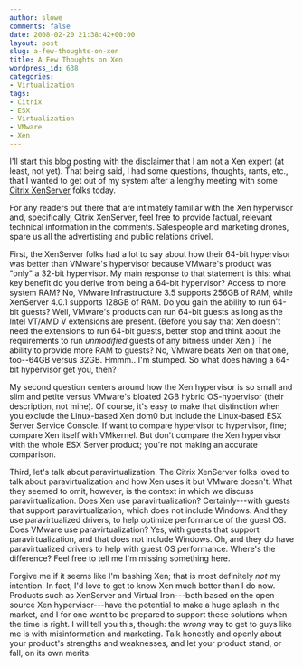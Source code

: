 ```yaml
---
author: slowe
comments: false
date: 2008-02-20 21:38:42+00:00
layout: post
slug: a-few-thoughts-on-xen
title: A Few Thoughts on Xen
wordpress_id: 638
categories:
- Virtualization
tags:
- Citrix
- ESX
- Virtualization
- VMware
- Xen
---
```


I'll start this blog posting with the disclaimer that I am not a Xen expert (at least, not yet). That being said, I had some questions, thoughts, rants, etc., that I wanted to get out of my system after a lengthy meeting with some [Citrix XenServer](http://www.citrix.com/English/ps2/products/product.asp?contentID=683148) folks today.

For any readers out there that are intimately familiar with the Xen hypervisor and, specifically, Citrix XenServer, feel free to provide factual, relevant technical information in the comments. Salespeople and marketing drones, spare us all the advertisting and public relations drivel.

First, the XenServer folks had a lot to say about how their 64-bit hypervisor was better than VMware's hypervisor because VMware's product was "only" a 32-bit hypervisor. My main response to that statement is this: what key benefit do you derive from being a 64-bit hypervisor? Access to more system RAM? No, VMware Infrastructure 3.5 supports 256GB of RAM, while XenServer 4.0.1 supports 128GB of RAM. Do you gain the ability to run 64-bit guests? Well, VMware's products can run 64-bit guests as long as the Intel VT/AMD V extensions are present. (Before you say that Xen doesn't need the extensions to run 64-bit guests, better stop and think about the requirements to run _unmodified_ guests of any bitness under Xen.) The ability to provide more RAM to guests? No, VMware beats Xen on that one, too--64GB versus 32GB. Hmmm...I'm stumped. So what does having a 64-bit hypervisor get you, then?

My second question centers around how the Xen hypervisor is so small and slim and petite versus VMware's bloated 2GB hybrid OS-hypervisor (their description, not mine). Of course, it's easy to make that distinction when you exclude the Linux-based Xen dom0 but include the Linux-based ESX Server Service Console. If want to compare hypervisor to hypervisor, fine; compare Xen itself with VMkernel. But don't compare the Xen hypervisor with the whole ESX Server product; you're not making an accurate comparison.

Third, let's talk about paravirtualization. The Citrix XenServer folks loved to talk about paravirtualization and how Xen uses it but VMware doesn't. What they seemed to omit, however, is the context in which we discuss paravirtualization. Does Xen use paravirtualization? Certainly---with guests that support paravirtualization, which does not include Windows. And they use paravirtualized drivers, to help optimize performance of the guest OS. Does VMware use paravirtualization? Yes, with guests that support paravirtualization, and that does not include Windows. Oh, and they do have paravirtualized drivers to help with guest OS performance. Where's the difference? Feel free to tell me I'm missing something here.

Forgive me if it seems like I'm bashing Xen; that is most definitely _not_ my intention. In fact, I'd love to get to know Xen much better than I do now. Products such as XenServer and Virtual Iron---both based on the open source Xen hypervisor---have the potential to make a huge splash in the market, and I for one want to be prepared to support these solutions when the time is right. I will tell you this, though: the _wrong_ way to get to guys like me is with misinformation and marketing. Talk honestly and openly about your product's strengths and weaknesses, and let your product stand, or fall, on its own merits.
